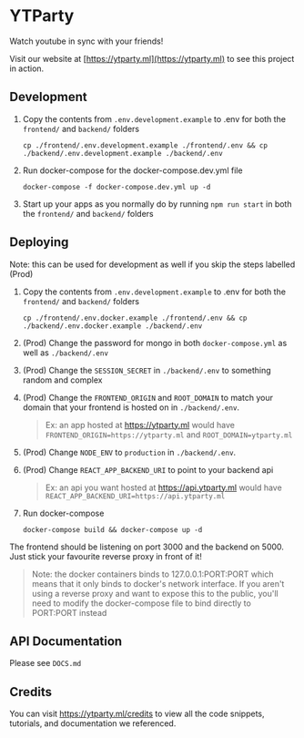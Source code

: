 # YTParty

Watch youtube in sync with your friends!

Visit our website at [https://ytparty.ml](https://ytparty.ml) to see this project in action.

## Development

1. Copy the contents from `.env.development.example` to .env for both the `frontend/` and `backend/` folders

   `cp ./frontend/.env.development.example ./frontend/.env && cp ./backend/.env.development.example ./backend/.env`

1. Run docker-compose for the docker-compose.dev.yml file

   `docker-compose -f docker-compose.dev.yml up -d`

1. Start up your apps as you normally do by running `npm run start` in both the `frontend/` and `backend/` folders

## Deploying

Note: this can be used for development as well if you skip the steps labelled (Prod)

1. Copy the contents from `.env.development.example` to .env for both the `frontend/` and `backend/` folders

   `cp ./frontend/.env.docker.example ./frontend/.env && cp ./backend/.env.docker.example ./backend/.env`

1. (Prod) Change the password for mongo in both `docker-compose.yml` as well as `./backend/.env`

1. (Prod) Change the `SESSION_SECRET` in `./backend/.env` to something random and complex

1. (Prod) Change the `FRONTEND_ORIGIN` and `ROOT_DOMAIN` to match your domain that your frontend is hosted on in `./backend/.env`.

   > Ex: an app hosted at https://ytparty.ml would have `FRONTEND_ORIGIN=https://ytparty.ml` and `ROOT_DOMAIN=ytparty.ml`

1. (Prod) Change `NODE_ENV` to `production` in `./backend/.env`.

1. (Prod) Change `REACT_APP_BACKEND_URI` to point to your backend api

   > Ex: an api you want hosted at https://api.ytparty.ml would have `REACT_APP_BACKEND_URI=https://api.ytparty.ml`

1. Run docker-compose

   `docker-compose build && docker-compose up -d`

The frontend should be listening on port 3000 and the backend on 5000. Just stick your favourite reverse proxy in front of it!

> Note: the docker containers binds to 127.0.0.1:PORT:PORT which means that it only binds to docker's network interface. If you aren't using a reverse proxy and want to expose this to the public, you'll need to modify the docker-compose file to bind directly to PORT:PORT instead

## API Documentation

Please see `DOCS.md`

## Credits

You can visit https://ytparty.ml/credits to view all the code snippets, tutorials, and documentation we referenced.
